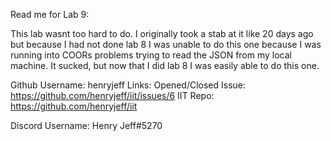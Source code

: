 Read me for Lab 9:

This lab wasnt too hard to do. I originally took a stab at it like 20 days ago 
but because I had not done lab 8 I was unable to do this one because I was
running into COORs problems trying to read the JSON from my local machine. It 
sucked, but now that I did lab 8 I was easily able to do this one.

Github Username: henryjeff 
    Links: 
        Opened/Closed Issue: https://github.com/henryjeff/iit/issues/6
        IIT Repo: https://github.com/henryjeff/iit

Discord Username: Henry Jeff#5270